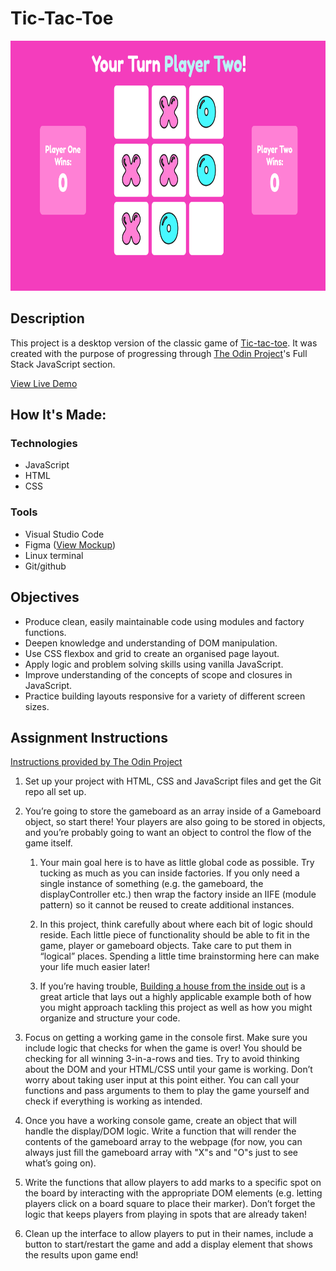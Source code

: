# Tic-Tac-Toe

<img src = "images/screenshot.png" height = "400"  alt = "Game screen preview"/>

## Description
This project is a desktop version of the classic game of [Tic-tac-toe](https://en.wikipedia.org/wiki/Tic-tac-toe). It was created with the purpose of progressing through [The Odin Project](https://www.theodinproject.com/)'s Full Stack JavaScript section.

[View Live Demo]((https://zoieboyd.github.io/tic-tac-toe/))

## How It's Made:
### Technologies
* JavaScript
* HTML
* CSS

### Tools
* Visual Studio Code
* Figma ([View Mockup](https://www.figma.com/design/dff8DRCalCRpOoZ8Oaizjo/Untitled?node-id=0-1&t=ONWoqFLRXaUvZzCe-1))
* Linux terminal
* Git/github

## Objectives
* Produce clean, easily maintainable code using modules and factory functions. 
* Deepen knowledge and understanding of DOM manipulation.
* Use CSS flexbox and grid to create an organised page layout.
* Apply logic and problem solving skills using vanilla JavaScript.
* Improve understanding of the concepts of scope and closures in JavaScript.
* Practice building layouts responsive for a variety of different screen sizes.

## Assignment Instructions
[Instructions provided by The Odin Project](https://www.theodinproject.com/lessons/node-path-javascript-tic-tac-toe)

1. Set up your project with HTML, CSS and JavaScript files and get the Git repo all set up.

2. You’re going to store the gameboard as an array inside of a Gameboard object, so start there! Your players are also going to be stored in objects, and you’re probably going to want an object to control the flow of the game itself.

    1. Your main goal here is to have as little global code as possible. Try tucking as much as you can inside factories. If you only need a single instance of something (e.g. the gameboard, the displayController etc.) then wrap the factory inside an IIFE (module pattern) so it cannot be reused to create additional instances.

    2. In this project, think carefully about where each bit of logic should reside. Each little piece of functionality should be able to fit in the game, player or gameboard objects. Take care to put them in “logical” places. Spending a little time brainstorming here can make your life much easier later!

    3. If you’re having trouble, [Building a house from the inside out](https://www.ayweb.dev/blog/building-a-house-from-the-inside-out) is a great article that lays out a highly applicable example both of how you might approach tackling this project as well as how you might organize and structure your code.

3. Focus on getting a working game in the console first. Make sure you include logic that checks for when the game is over! You should be checking for all winning 3-in-a-rows and ties. Try to avoid thinking about the DOM and your HTML/CSS until your game is working. Don’t worry about taking user input at this point either. You can call your functions and pass arguments to them to play the game yourself and check if everything is working as intended.

4. Once you have a working console game, create an object that will handle the display/DOM logic. Write a function that will render the contents of the gameboard array to the webpage (for now, you can always just fill the gameboard array with "X"s and "O"s just to see what’s going on).

5. Write the functions that allow players to add marks to a specific spot on the board by interacting with the appropriate DOM elements (e.g. letting players click on a board square to place their marker). Don’t forget the logic that keeps players from playing in spots that are already taken!

6. Clean up the interface to allow players to put in their names, include a button to start/restart the game and add a display element that shows the results upon game end!
